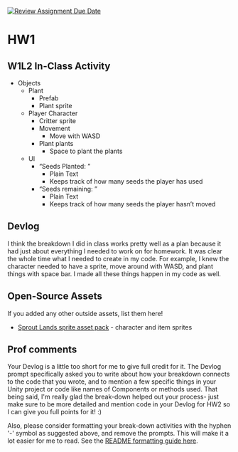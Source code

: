 [![Review Assignment Due Date](https://classroom.github.com/assets/deadline-readme-button-22041afd0340ce965d47ae6ef1cefeee28c7c493a6346c4f15d667ab976d596c.svg)](https://classroom.github.com/a/MjLLqDcN)
# HW1
## W1L2 In-Class Activity
- Objects
    - Plant
        - Prefab
        - Plant sprite
    - Player Character
        - Critter sprite
        - Movement
            - Move with WASD
        - Plant plants
            - Space to plant the plants
    - UI
        - “Seeds Planted: ”
            - Plain Text
            - Keeps track of how many seeds the player has used
        - “Seeds remaining: ”
            - Plain Text
            - Keeps track of how many seeds the player hasn’t moved


## Devlog
I think the breakdown I did in class works pretty well as a plan because it had just about everything I needed to work on for homework. It was clear the whole time what I needed to create in my code. For example, I knew the character needed to have a sprite, move around with WASD, and plant things with space bar. I made all these things happen in my code as well.

## Open-Source Assets
If you added any other outside assets, list them here!
- [Sprout Lands sprite asset pack](https://cupnooble.itch.io/sprout-lands-asset-pack) - character and item sprites

## Prof comments
Your Devlog is a little too short for me to give full credit for it. The Devlog prompt specifically asked you to write about how your breakdown connects to the code that you wrote, and to mention a few specific things in your Unity project or code like names of Components or methods used. That being said, I'm really glad the break-down helped out your process- just make sure to be more detailed and mention code in your Devlog for HW2 so I can give you full points for it! :)

Also, please consider formatting your break-down activities with the hyphen '-' symbol as suggested above, and remove the prompts. This will make it a lot easier for me to read. See the [README formatting guide here](https://docs.github.com/en/get-started/writing-on-github/getting-started-with-writing-and-formatting-on-github/basic-writing-and-formatting-syntax).
